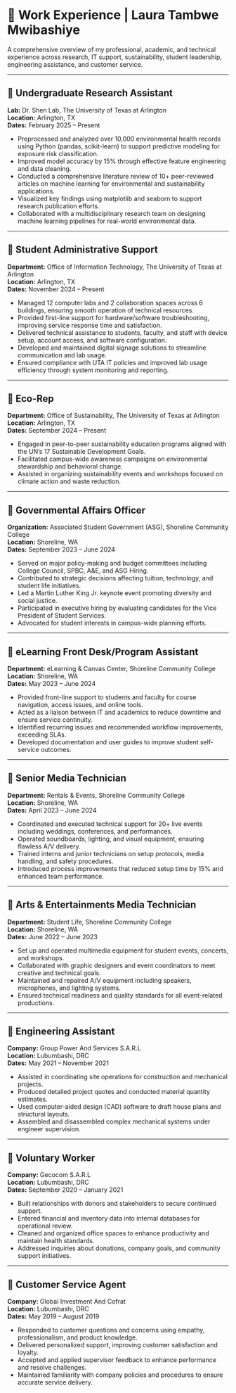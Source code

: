 # 💼 Work Experience | Laura Tambwe Mwibashiye

A comprehensive overview of my professional, academic, and technical experience across research, IT support, sustainability, student leadership, engineering assistance, and customer service.

---

## 🔹 Undergraduate Research Assistant  
**Lab:** Dr. Shen Lab, The University of Texas at Arlington  
**Location:** Arlington, TX  
**Dates:** February 2025 – Present  
- Preprocessed and analyzed over 10,000 environmental health records using Python (pandas, scikit-learn) to support predictive modeling for exposure risk classification.  
- Improved model accuracy by 15% through effective feature engineering and data cleaning.  
- Conducted a comprehensive literature review of 10+ peer-reviewed articles on machine learning for environmental and sustainability applications.  
- Visualized key findings using matplotlib and seaborn to support research publication efforts.  
- Collaborated with a multidisciplinary research team on designing machine learning pipelines for real-world environmental data.  

---

## 🔹 Student Administrative Support  
**Department:** Office of Information Technology, The University of Texas at Arlington  
**Location:** Arlington, TX  
**Dates:** November 2024 – Present  
- Managed 12 computer labs and 2 collaboration spaces across 6 buildings, ensuring smooth operation of technical resources.  
- Provided first-line support for hardware/software troubleshooting, improving service response time and satisfaction.  
- Delivered technical assistance to students, faculty, and staff with device setup, account access, and software configuration.  
- Developed and maintained digital signage solutions to streamline communication and lab usage.  
- Ensured compliance with UTA IT policies and improved lab usage efficiency through system monitoring and reporting.

---

## 🔹 Eco-Rep  
**Department:** Office of Sustainability, The University of Texas at Arlington  
**Location:** Arlington, TX  
**Dates:** September 2024 – Present  
- Engaged in peer-to-peer sustainability education programs aligned with the UN’s 17 Sustainable Development Goals.  
- Facilitated campus-wide awareness campaigns on environmental stewardship and behavioral change.  
- Assisted in organizing sustainability events and workshops focused on climate action and waste reduction.

---

## 🔹 Governmental Affairs Officer  
**Organization:** Associated Student Government (ASG), Shoreline Community College  
**Location:** Shoreline, WA  
**Dates:** September 2023 – June 2024  
- Served on major policy-making and budget committees including College Council, SPBC, A&E, and ASG Hiring.  
- Contributed to strategic decisions affecting tuition, technology, and student life initiatives.  
- Led a Martin Luther King Jr. keynote event promoting diversity and social justice.  
- Participated in executive hiring by evaluating candidates for the Vice President of Student Services.  
- Advocated for student interests in campus-wide planning efforts.

---

## 🔹 eLearning Front Desk/Program Assistant  
**Department:** eLearning & Canvas Center, Shoreline Community College  
**Location:** Shoreline, WA  
**Dates:** May 2023 – June 2024  
- Provided front-line support to students and faculty for course navigation, access issues, and online tools.  
- Acted as a liaison between IT and academics to reduce downtime and ensure service continuity.  
- Identified recurring issues and recommended workflow improvements, exceeding SLAs.  
- Developed documentation and user guides to improve student self-service outcomes.

---

## 🔹 Senior Media Technician  
**Department:** Rentals & Events, Shoreline Community College  
**Location:** Shoreline, WA  
**Dates:** April 2023 – June 2024  
- Coordinated and executed technical support for 20+ live events including weddings, conferences, and performances.  
- Operated soundboards, lighting, and visual equipment, ensuring flawless A/V delivery.  
- Trained interns and junior technicians on setup protocols, media handling, and safety procedures.  
- Introduced process improvements that reduced setup time by 15% and enhanced team performance.

---

## 🔹 Arts & Entertainments Media Technician  
**Department:** Student Life, Shoreline Community College  
**Location:** Shoreline, WA  
**Dates:** June 2022 – June 2023  
- Set up and operated multimedia equipment for student events, concerts, and workshops.  
- Collaborated with graphic designers and event coordinators to meet creative and technical goals.  
- Maintained and repaired A/V equipment including speakers, microphones, and lighting systems.  
- Ensured technical readiness and quality standards for all event-related productions.

---

## 🔹 Engineering Assistant  
**Company:** Group Power And Services S.A.R.L  
**Location:** Lubumbashi, DRC  
**Dates:** May 2021 – November 2021  
- Assisted in coordinating site operations for construction and mechanical projects.  
- Produced detailed project quotes and conducted material quantity estimates.  
- Used computer-aided design (CAD) software to draft house plans and structural layouts.  
- Assembled and disassembled complex mechanical systems under engineer supervision.

---

## 🔹 Voluntary Worker  
**Company:** Gecocom S.A.R.L  
**Location:** Lubumbashi, DRC  
**Dates:** September 2020 – January 2021  
- Built relationships with donors and stakeholders to secure continued support.  
- Entered financial and inventory data into internal databases for operational review.  
- Cleaned and organized office spaces to enhance productivity and maintain health standards.  
- Addressed inquiries about donations, company goals, and community support initiatives.

---

## 🔹 Customer Service Agent  
**Company:** Global Investment And Cofrat  
**Location:** Lubumbashi, DRC  
**Dates:** May 2019 – August 2019  
- Responded to customer questions and concerns using empathy, professionalism, and product knowledge.  
- Delivered personalized support, improving customer satisfaction and loyalty.  
- Accepted and applied supervisor feedback to enhance performance and resolve challenges.  
- Maintained familiarity with company policies and procedures to ensure accurate service delivery.

